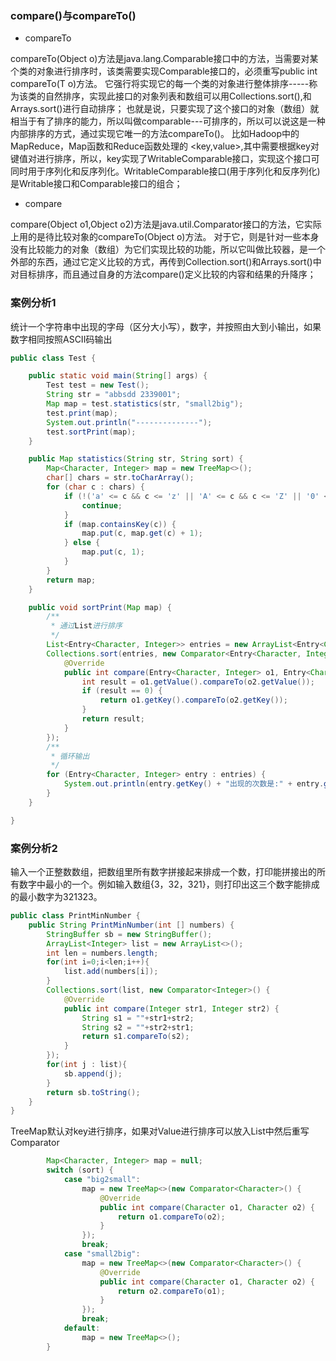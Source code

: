 ### compare()与compareTo()

- compareTo

compareTo(Object o)方法是java.lang.Comparable<T>接口中的方法，当需要对某个类的对象进行排序时，该类需要实现Comparable<T>接口的，必须重写public int compareTo(T o)方法。
它强行将实现它的每一个类的对象进行整体排序-----称为该类的自然排序，实现此接口的对象列表和数组可以用Collections.sort(),和Arrays.sort()进行自动排序；
也就是说，只要实现了这个接口的对象（数组）就相当于有了排序的能力，所以叫做comparable---可排序的，所以可以说这是一种内部排序的方式，通过实现它唯一的方法compareTo()。
比如Hadoop中的MapReduce，Map函数和Reduce函数处理的 <key,value>,其中需要根据key对键值对进行排序，所以，key实现了WritableComparable<T>接口，实现这个接口可同时用于序列化和反序列化。WritableComparable<T>接口(用于序列化和反序列化)是Writable接口和Comparable<T>接口的组合；

- compare

compare(Object o1,Object o2)方法是java.util.Comparator<T>接口的方法，它实际上用的是待比较对象的compareTo(Object o)方法。
对于它，则是针对一些本身没有比较能力的对象（数组）为它们实现比较的功能，所以它叫做比较器，是一个外部的东西，通过它定义比较的方式，再传到Collection.sort()和Arrays.sort()中对目标排序，而且通过自身的方法compare()定义比较的内容和结果的升降序；


### 案例分析1

统计一个字符串中出现的字母（区分大小写），数字，并按照由大到小输出，如果数字相同按照ASCII码输出
```java
public class Test {

    public static void main(String[] args) {
        Test test = new Test();
        String str = "abbsdd 2339001";
        Map map = test.statistics(str, "small2big");
        test.print(map);
        System.out.println("--------------");
        test.sortPrint(map);
    }

    public Map statistics(String str, String sort) {
        Map<Character, Integer> map = new TreeMap<>();
        char[] chars = str.toCharArray();
        for (char c : chars) {
            if (!('a' <= c && c <= 'z' || 'A' <= c && c <= 'Z' || '0' <= c && c <= '9')) {
                continue;
            }
            if (map.containsKey(c)) {
                map.put(c, map.get(c) + 1);
            } else {
                map.put(c, 1);
            }
        }
        return map;
    }

    public void sortPrint(Map map) {
        /**
         * 通过List进行排序
         */
        List<Entry<Character, Integer>> entries = new ArrayList<Entry<Character, Integer>>(map.entrySet());
        Collections.sort(entries, new Comparator<Entry<Character, Integer>>() {
            @Override
            public int compare(Entry<Character, Integer> o1, Entry<Character, Integer> o2) {
                int result = o1.getValue().compareTo(o2.getValue());
                if (result == 0) {
                    return o1.getKey().compareTo(o2.getKey());
                }
                return result;
            }
        });
        /**
         * 循环输出
         */
        for (Entry<Character, Integer> entry : entries) {
            System.out.println(entry.getKey() + "出现的次数是:" + entry.getValue());
        }
    }

}
```


### 案例分析2

输入一个正整数数组，把数组里所有数字拼接起来排成一个数，打印能拼接出的所有数字中最小的一个。例如输入数组{3，32，321}，则打印出这三个数字能排成的最小数字为321323。

```java
public class PrintMinNumber {
    public String PrintMinNumber(int [] numbers) {
        StringBuffer sb = new StringBuffer();
        ArrayList<Integer> list = new ArrayList<>();
        int len = numbers.length;
        for(int i=0;i<len;i++){
            list.add(numbers[i]);
        }
        Collections.sort(list, new Comparator<Integer>() {
            @Override
            public int compare(Integer str1, Integer str2) {
                String s1 = ""+str1+str2;
                String s2 = ""+str2+str1;
                return s1.compareTo(s2);
            }
        });
        for(int j : list){
            sb.append(j);
        }
        return sb.toString();
    }
}
```

TreeMap默认对key进行排序，如果对Value进行排序可以放入List中然后重写Comparator

```java
        Map<Character, Integer> map = null;
        switch (sort) {
            case "big2small":
                map = new TreeMap<>(new Comparator<Character>() {
                    @Override
                    public int compare(Character o1, Character o2) {
                        return o1.compareTo(o2);
                    }
                });
                break;
            case "small2big":
                map = new TreeMap<>(new Comparator<Character>() {
                    @Override
                    public int compare(Character o1, Character o2) {
                        return o2.compareTo(o1);
                    }
                });
                break;
            default:
                map = new TreeMap<>();
        }
```
